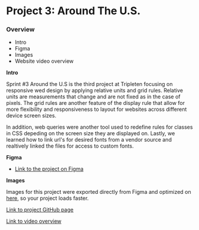 # Project 3: Around The U.S.

### Overview

- Intro
- Figma
- Images
- Website video overview

**Intro**

Sprint #3 Around the U.S is the third project at Tripleten focusing on responsive wed design by applying relative units and grid rules. Relative units are measurements that change and are not fixed as in the case of pixels. The grid rules are another feature of the display rule that allow for more flexibility and responsiveness to layout for websites across different device screen sizes.

In addition, web queries were another tool used to redefine rules for classes in CSS depeding on the screen size they are displayed on. Lastly, we learned how to link url's for desired fonts from a vendor source and realtively linked the files for access to custom fonts.

**Figma**

- [Link to the project on Figma](https://www.figma.com/file/ii4xxsJ0ghevUOcssTlHZv/Sprint-3%3A-Around-the-US?node-id=0%3A1)

**Images**

Images for this project were exported directly from Figma and optimized on [here](https://tinypng.com/), so your project loads faster.

[Link to project GitHub page](https://github.com/adervishaj-afk/se_project_aroundtheus)

[Link to video overview](https://drive.google.com/drive/home)
